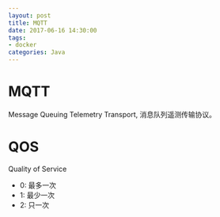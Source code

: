 ```yaml
---
layout: post
title: MQTT
date: 2017-06-16 14:30:00
tags:
- docker
categories: Java
---
```




# MQTT
Message Queuing Telemetry Transport, 消息队列遥测传输协议。

# QOS
Quality of Service
* 0: 最多一次
* 1: 最少一次
* 2: 只一次

